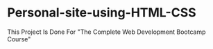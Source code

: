 # Personal-site-using-HTML-CSS
This Project Is Done For "The Complete Web Development Bootcamp Course" 
